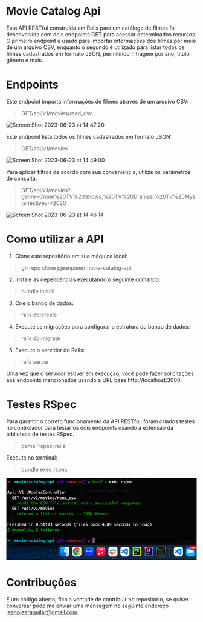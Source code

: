 # Movie Catalog Api

Esta API RESTful construída em Rails para um catálogo de filmes foi desenvolvida com dois endpoints GET para acessar determinados recursos. O primeiro endpoint é usado para importar informações dos filmes por meio de um arquivo CSV, enquanto o segundo é utilizado para listar todos os filmes cadastrados em formato JSON, permitindo filtragem por ano, título, gênero e mais.

# Endpoints

Este endpoint importa informações de filmes através de um arquivo CSV:

>GET/api/v1/movies/read_csv

![Screen Shot 2023-06-23 at 14 47 20](https://github.com/pjeanpieer/movie-catalog-api/assets/122786689/dbb6b7e7-af4c-4f39-8230-a3eec1f3e742)


Este endpoint lista todos os filmes cadastrados em formato JSON:

>GET/api/v1/movies

![Screen Shot 2023-06-23 at 14 49 00](https://github.com/pjeanpieer/movie-catalog-api/assets/122786689/4e464871-3f3b-49ce-832b-fc07fd7c07eb)


Para aplicar filtros de acordo com sua conveniência, utilize os parâmetros de consulta:

>GET/api/v1/movies?genre=Crime%20TV%20Shows,%20TV%20Dramas,%20TV%20Mysteries&year=2020

![Screen Shot 2023-06-23 at 14 46 14](https://github.com/pjeanpieer/movie-catalog-api/assets/122786689/e29d0de4-32d8-4127-92eb-752f2ac7e6a5)


# Como utilizar a API

1. Clone este repositório em sua máquina local:

>gh repo clone pjeanpieer/movie-catalog-api

2. Instale as dependências executando o seguinte comando:

>bundle install

3. Crie o banco de dados:

>rails db:create

4. Execute as migrações para configurar a estrutura do banco de dados:

>rails db:migrate

5. Execute o servidor do Rails:

>rails server

Uma vez que o servidor estiver em execução, você pode fazer solicitações aos endpoints mencionados usando a URL base http://localhost:3000.

# Testes RSpec

Para garantir o correto funcionamento da API RESTful, foram criados testes no controlador para testar os dois endpoints usando a extensão da biblioteca de testes RSpec.

>gema 'rspec-rails'

Execute no terminal:

>bundle exec rspec

![Alt text](<Screen Shot 2023-06-23 at 15.03.09.png>)

# Contribuçōes

É um código aberto, fica a vontade de contribuir no repositório, se quiser conversar pode me enviar uma mensagem no seguinte endereço jeanpieeraguilar@gmail.com.
